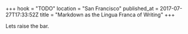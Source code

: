 +++
hook = "TODO"
location = "San Francisco"
published_at = 2017-07-27T17:33:52Z
title = "Markdown as the Lingua Franca of Writing"
+++

Lets raise the bar.
